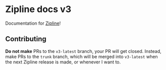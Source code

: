 # Zipline docs v3

Documentation for [Zipline](https://github.com/diced/zipline)!

## Contributing

**Do not make** PRs to the `v3-latest` branch, your PR will get closed. Instead, make PRs to the `trunk` branch, which will be merged into `v3-latest` when the next Zipline release is made, or whenever I want to.
